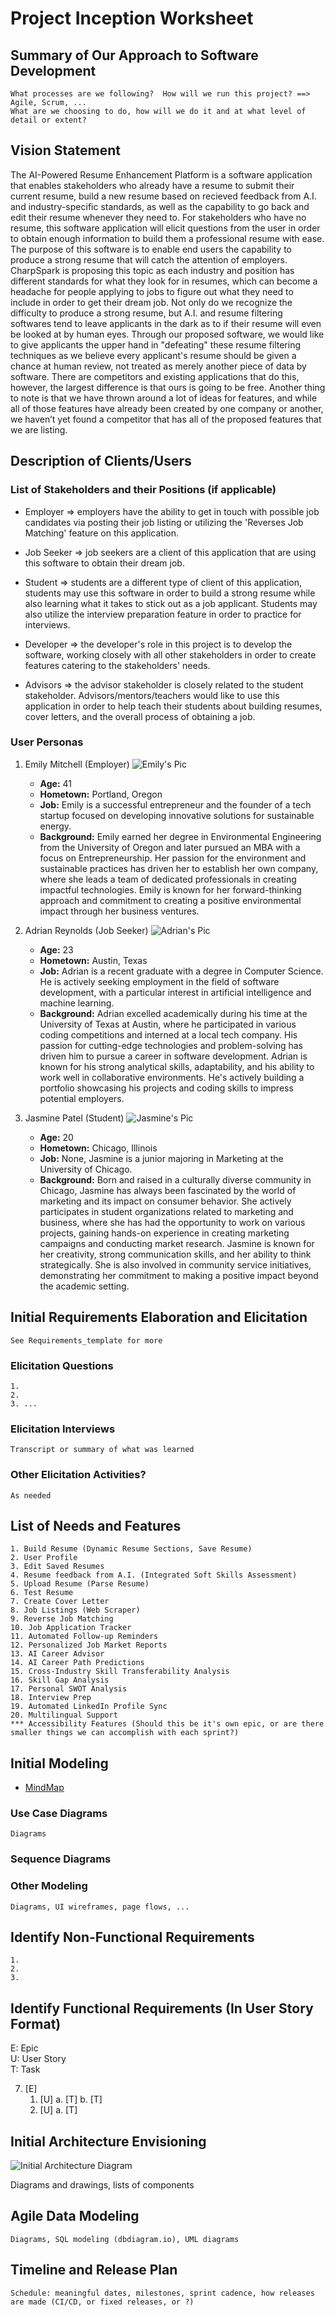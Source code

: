Project Inception Worksheet
=====================================

## Summary of Our Approach to Software Development
    What processes are we following?  How will we run this project? ==> Agile, Scrum, ...  
    What are we choosing to do, how will we do it and at what level of detail or extent?

## Vision Statement
The AI-Powered Resume Enhancement Platform is a software application that enables stakeholders who already have a resume to submit their current resume, build a new resume based on recieved feedback from A.I. and industry-specific standards, as well as the capability to go back and edit their resume whenever they need to. For stakeholders who have no resume, this software application will elicit questions from the user in order to obtain enough information to build them a professional resume with ease. The purpose of this software is to enable end users the capability to produce a strong resume that will catch the attention of employers. CharpSpark is proposing this topic as each industry and position has different standards for what they look for in resumes, which can become a headache for people applying to jobs to figure out what they need to include in order to get their dream job. Not only do we recognize the difficulty to produce a strong resume, but A.I. and resume filtering softwares tend to leave applicants in the dark as to if their resume will even be looked at by human eyes. Through our proposed software, we would like to give applicants the upper hand in "defeating" these resume filtering techniques as we believe every applicant's resume should be given a chance at human review, not treated as merely another piece of data by software. There are competitors and existing applications that do this, however, the largest difference is that ours is going to be free. Another thing to note is that we have thrown around a lot of ideas for features, and while all of those features have already been created by one company or another, we haven’t yet found a competitor that has all of the proposed features that we are listing.

## Description of Clients/Users

### List of Stakeholders and their Positions (if applicable)
- Employer => employers have the ability to get in touch with possible job candidates via posting their job listing or utilizing the 'Reverses Job Matching' feature on this application.

- Job Seeker => job seekers are a client of this application that are using this software to obtain their dream job.

- Student => students are a different type of client of this application, students may use this software in order to build a strong resume while also learning what it takes to stick out as a job applicant. Students may also utilize the interview preparation feature in order to practice for interviews.

- Developer => the developer's role in this project is to develop the software, working closely with all other stakeholders in order to create features catering to the stakeholders' needs.

- Advisors => the advisor stakeholder is closely related to the student stakeholder. Advisors/mentors/teachers would like to use this application in order to help teach their students about building resumes, cover letters, and the overall process of obtaining a job.

### User Personas
1. Emily Mitchell (Employer) ![Emily's Pic](Resources/Emily.png)
    - **Age:** 41
    - **Hometown:** Portland, Oregon
    - **Job:** Emily is a successful entrepreneur and the founder of a tech startup focused on developing innovative solutions for sustainable energy.
    - **Background:** Emily earned her degree in Environmental Engineering from the University of Oregon and later pursued an MBA with a focus on Entrepreneurship. Her passion for the environment and sustainable practices has driven her to establish her own company, where she leads a team of dedicated professionals in creating impactful technologies. Emily is known for her forward-thinking approach and commitment to creating a positive environmental impact through her business ventures.

2. Adrian Reynolds (Job Seeker) ![Adrian's Pic](Resources/Adrian.png)
    - **Age:** 23
    - **Hometown:** Austin, Texas
    - **Job:** Adrian is a recent graduate with a degree in Computer Science. He is actively seeking employment in the field of software development, with a particular interest in artificial intelligence and machine learning.
    - **Background:** Adrian excelled academically during his time at the University of Texas at Austin, where he participated in various coding competitions and interned at a local tech company. His passion for cutting-edge technologies and problem-solving has driven him to pursue a career in software development. Adrian is known for his strong analytical skills, adaptability, and his ability to work well in collaborative environments. He's actively building a portfolio showcasing his projects and coding skills to impress potential employers.

3. Jasmine Patel (Student) ![Jasmine's Pic](Resources/Jasmine.png)
    - **Age:** 20
    - **Hometown:** Chicago, Illinois
    - **Job:** None, Jasmine is a junior majoring in Marketing at the University of Chicago.
    - **Background:** Born and raised in a culturally diverse community in Chicago, Jasmine has always been fascinated by the world of marketing and its impact on consumer behavior. She actively participates in student organizations related to marketing and business, where she has had the opportunity to work on various projects, gaining hands-on experience in creating marketing campaigns and conducting market research. Jasmine is known for her creativity, strong communication skills, and her ability to think strategically. She is also involved in community service initiatives, demonstrating her commitment to making a positive impact beyond the academic setting.

## Initial Requirements Elaboration and Elicitation
    See Requirements_template for more

### Elicitation Questions
    1. 
    2.
    3. ...

### Elicitation Interviews
    Transcript or summary of what was learned

### Other Elicitation Activities?
    As needed

## List of Needs and Features
    1. Build Resume (Dynamic Resume Sections, Save Resume)
    2. User Profile
    3. Edit Saved Resumes
    4. Resume feedback from A.I. (Integrated Soft Skills Assessment)
    5. Upload Resume (Parse Resume)
    6. Test Resume
    7. Create Cover Letter
    8. Job Listings (Web Scraper)
    9. Reverse Job Matching
    10. Job Application Tracker
    11. Automated Follow-up Reminders
    12. Personalized Job Market Reports
    13. AI Career Advisor
    14. AI Career Path Predictions
    15. Cross-Industry Skill Transferability Analysis
    16. Skill Gap Analysis
    17. Personal SWOT Analysis
    18. Interview Prep
    19. Automated LinkedIn Profile Sync
    20. Multilingual Support
    *** Accessibility Features (Should this be it's own epic, or are there smaller things we can accomplish with each sprint?)

## Initial Modeling
- [MindMap](https://miro.com/app/board/uXjVN4G_02o=/)

### Use Case Diagrams
    Diagrams

### Sequence Diagrams

### Other Modeling
    Diagrams, UI wireframes, page flows, ...

## Identify Non-Functional Requirements
    1.
    2.
    3.

## Identify Functional Requirements (In User Story Format)

E: Epic  
U: User Story  
T: Task  

7. [E] 
    1. [U]
        a. [T]
        b. [T]
    2. [U]
        a. [T]

## Initial Architecture Envisioning
![Initial Architecture Diagram](Resources/CharpSpark_Initial_Architecture_Diagram.drawio.svg)

Diagrams and drawings, lists of components

## Agile Data Modeling
    Diagrams, SQL modeling (dbdiagram.io), UML diagrams

## Timeline and Release Plan
    Schedule: meaningful dates, milestones, sprint cadence, how releases are made (CI/CD, or fixed releases, or ?)